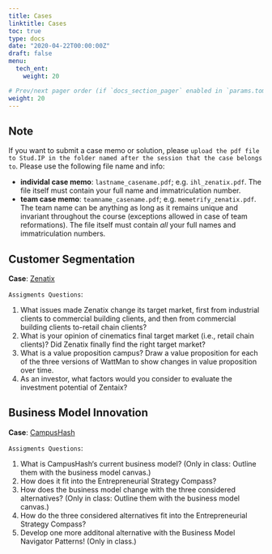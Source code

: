 ```yaml
---
title: Cases
linktitle: Cases
toc: true
type: docs
date: "2020-04-22T00:00:00Z"
draft: false
menu:
  tech_ent:
    weight: 20

# Prev/next pager order (if `docs_section_pager` enabled in `params.toml`)
weight: 20
--- 
```


## Note

If you want to submit a case memo or solution, please `upload the pdf file to Stud.IP in the folder named after the session that the case belongs to`. Please use the following file name and info:
* **individal case memo**: `lastname_casename.pdf`; e.g. `ihl_zenatix.pdf`. The file itself must contain your full name and immatriculation number.
* **team case memo**: `teamname_casename.pdf`; e.g. `memetrify_zenatix.pdf`. The team name can be anything as long as it remains unique and invariant throughout the course (exceptions allowed in case of team reformations). The file itself must contain *all* your full names and immatriculation numbers.

## Customer Segmentation

**Case**: [Zenatix](https://www.dropbox.com/s/r6caw2tmqlyxbd4/Zenatix.pdf?dl=0)

`Assigments Questions`:
1) What issues made Zenatix change its target market, first from industrial clients to commercial building clients, and then from commercial building clients to-retail chain clients? 
2) What is your opinion of cinematics final target market (i.e., retail chain clients)? Did Zenatix finally find the right target market?
3) What is a value proposition campus? Draw a value proposition for each of the three versions of WattMan to show changes in value proposition over time.
4) As an investor, what factors would you consider to evaluate the investment potential of Zentaix?


## Business Model Innovation

**Case**: [CampusHash](https://www.dropbox.com/s/83nybff6ecyqr0e/CampusHash.pdf?dl=0)

`Assigments Questions`:
1) What is CampusHash‘s current business model? (Only in class: Outline them with the business model canvas.) 
2) How does it fit into the Entrepreneurial Strategy Compass?
3) How does the business model change with the three considered alternatives? (Only in class: Outline them with the business model canvas.) 
4) How do the three considered alternatives fit into the Entrepreneurial Strategy Compass?
5) Develop one more additonal alternative with the Business Model Navigator Patterns! (Only in class.) 

